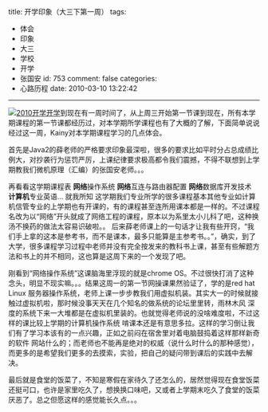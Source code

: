 title: 开学印象（大三下第一周）
tags:
  - 体会
  - 印象
  - 大三
  - 学校
  - 开学
  - 张国安
id: 753
comment: false
categories:
  - 心路历程
date: 2010-03-10 13:22:42
---

[![](http://a.kainy.cn/201003/%E5%BC%80%E5%AD%A6.jpg "2010开学")](http://a.kainy.cn/201003/%E5%BC%80%E5%AD%A6.jpg)[开学](http://www.kainy.cn/2010/03/%e9%87%8d%e8%bf%94%e5%ad%a6%e6%a0%a1%ef%bc%8c%e7%bb%99%e8%87%aa%e5%b7%b1%e7%9a%84%e7%94%b5%e8%84%91%e9%9b%b7%e5%88%b0/)到现在有一周时间了，从上周三开始第一节课到现在，所有本学期课程的第一节课都经历过，对本学期所学课程也有了大概的了解，下面简单说说经过这一周，Kainy对本学期课程学习的几点体会。

首先是Java2的薛老师的严格要求印象最深啦，很多的要求比如平时分占总成绩比例大，对抄袭行为惩罚严厉，上课纪律要求极高都令我们震撼，不得不联想到上学期教我们微机原理（汇编）的张国安老师。。。

再看看这学期课程表 **网络**操作系统 **网络**互连与路由器配置 **网络**数据库开发技术 **计算机**专业英语... 就我所知 这学期我们专业所学的很多课程基本其他专业如计算机信管专业的上学期也有开课的，有的课程甚至连所用课本都是一样的。不过课程名改为以“网络”开头就成了网络工程的课程，原本以为系里太小儿科了吧，这种换汤不换药的做法太容易识破啦。。 后来薛老师课上的一句话才让我有些开窍，“我们手上拿的这本是参考书，而不是课本，最多只能算是主参考书。。”，确实，到了大学，很多课程学习过程中老师并没有完全按发来的教科书上课，甚至有些解题方法和书上的并不相同，这也算是这周下来的一个发现了吧。<!--more-->

刚看到“网络操作系统”这课脑海里浮现的就是chrome OS。不过很快打消了这种念头，明显不现实嘛。。。结果这周一的第一节网操课果然验证了，学的是red hat Linux 服务器操作系统，老师上课一步步教我们用虚拟机装。其实大一的时候就接触过虚拟机啦，那时候没事天天在几个知名的做系统的论坛里里转，雨林木风 深度的系统下来一大堆都是在虚拟机里装的。也就觉得老师说的没啥难度啦，不过这样的课比较上学期的计算机操作系统 啃课本还是有意思多拉。这样的学习倒让我们有了学习本该有的一点兴趣，正如之前闷在宿舍里对着电脑鼓捣着这样那样新奇的软件 网站什么的；而老师也不能再是绝对的权威（说什么时什么的那种感觉），而更多的是希望我们更多的去摸索，实验，把自己的疑问带到课后的实践中去解决。

最后就是食堂的饭菜了，不知是寒假在家待久了还怎么的，居然觉得现在食堂饭菜还挺可口，也许是家里吃久了，想换换口味吧，又或者上学期末吃久了食堂的饭菜厌恶了。总之但愿这样的感觉能长久点。。。